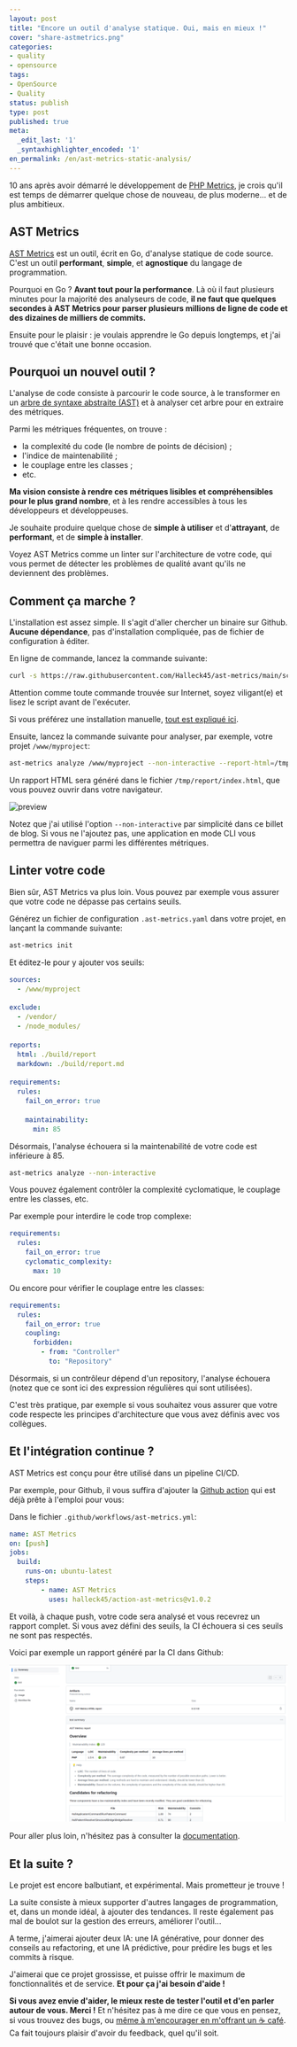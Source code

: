 ```yaml
---
layout: post
title: "Encore un outil d'analyse statique. Oui, mais en mieux !"
cover: "share-astmetrics.png"
categories:
- quality
- opensource
tags:
- OpenSource
- Quality
status: publish
type: post
published: true
meta:
  _edit_last: '1'
  _syntaxhighlighter_encoded: '1'
en_permalink: /en/ast-metrics-static-analysis/
---
```


10 ans après avoir démarré le développement de [PHP Metrics](https://github.com/Phpmetrics/PhpMetrics), je crois
qu'il est temps de démarrer quelque chose de nouveau, de plus moderne... et de plus ambitieux.

## AST Metrics

[AST Metrics](https://github.com/Halleck45/ast-metrics/) est un outil, écrit en Go, d'analyse statique de code source.
C'est un outil **performant**, **simple**, et **agnostique** du langage de programmation.

Pourquoi en Go ? **Avant tout pour la performance**. Là où il faut plusieurs minutes pour la majorité
des analyseurs de code, **il ne faut que quelques secondes à AST Metrics pour parser plusieurs millions de ligne de code et des dizaines de milliers de commits.**

Ensuite pour le plaisir : je voulais apprendre le Go depuis longtemps, et j'ai trouvé que c'était une bonne occasion.

## Pourquoi un nouvel outil ?

L'analyse de code consiste à parcourir le code source, à le transformer en un [arbre de syntaxe abstraite (AST)](https://en.wikipedia.org/wiki/Abstract_syntax_tree) et à analyser cet arbre pour en extraire des métriques.

Parmi les métriques fréquentes, on trouve :

+ la complexité du code (le nombre de points de décision) ;
+ l'indice de maintenabilité ;
+ le couplage entre les classes ;
+ etc.

**Ma vision consiste à rendre ces métriques lisibles et compréhensibles pour le plus grand nombre**, et à les rendre accessibles à tous les développeurs et développeuses.

Je souhaite produire quelque chose de **simple à utiliser** et d'**attrayant**, de **performant**, et de **simple à installer**.

Voyez AST Metrics comme un linter sur l'architecture de votre code, qui vous permet de détecter les problèmes de qualité avant qu'ils ne deviennent des problèmes.

## Comment ça marche ?

L'installation est assez simple. Il s'agit d'aller chercher un binaire sur Github. **Aucune dépendance**, pas d'installation compliquée, pas de fichier de configuration à éditer.

En ligne de commande, lancez la commande suivante:

```bash
curl -s https://raw.githubusercontent.com/Halleck45/ast-metrics/main/scripts/download.sh|bash
```

Attention comme toute commande trouvée sur Internet, soyez viligant(e) et lisez le script avant de l'exécuter.

Si vous préférez une installation manuelle, [tout est expliqué ici](https://halleck45.github.io/ast-metrics/getting-started/install/).

Ensuite, lancez la commande suivante pour analyser, par exemple, votre projet `/www/myproject`:

```bash
ast-metrics analyze /www/myproject --non-interactive --report-html=/tmp/report 
```

Un rapport HTML sera généré dans le fichier `/tmp/report/index.html`, que vous pouvez ouvrir dans votre navigateur.

![preview](https://halleck45.github.io/ast-metrics/images/preview-html.webp)

Notez que j'ai utilisé l'option `--non-interactive` par simplicité dans ce billet de blog. Si vous ne l'ajoutez pas, une application en mode CLI vous permettra de
naviguer parmi les différentes métriques.

## Linter votre code

Bien sûr, AST Metrics va plus loin. Vous pouvez par exemple vous assurer que votre code ne dépasse pas certains seuils.

Générez un fichier de configuration `.ast-metrics.yaml` dans votre projet, en lançant la commande suivante:

```bash
ast-metrics init
```

Et éditez-le pour y ajouter vos seuils:

```yaml
sources:
  - /www/myproject

exclude:
  - /vendor/
  - /node_modules/

reports:
  html: ./build/report
  markdown: ./build/report.md

requirements:
  rules:
    fail_on_error: true

    maintainability:
      min: 85
```

Désormais, l'analyse échouera si la maintenabilité de votre code est inférieure à 85.

```bash
ast-metrics analyze --non-interactive
```

Vous pouvez également contrôler la complexité cyclomatique, le couplage entre les classes, etc.

Par exemple pour interdire le code trop complexe:

```yaml
requirements:
  rules:
    fail_on_error: true
    cyclomatic_complexity:
      max: 10
```

Ou encore pour vérifier le couplage entre les classes:

```yaml
requirements:
  rules:
    fail_on_error: true
    coupling:
      forbidden:
        - from: "Controller"
          to: "Repository"
```

Désormais, si un contrôleur dépend d'un repository, l'analyse échouera (notez que ce sont ici des expression régulières qui sont utilisées).

C'est très pratique, par exemple si vous souhaitez vous assurer que votre code respecte les principes d'architecture que vous avez
définis avec vos collègues.

## Et l'intégration continue ?

AST Metrics est conçu pour être utilisé dans un pipeline CI/CD.

Par exemple, pour Github, il vous suffira d'ajouter la [Github action](https://halleck45.github.io/ast-metrics/ci/github-actions/) qui est déjà prête à l'emploi pour vous:

Dans le fichier `.github/workflows/ast-metrics.yml`:

```yaml
name: AST Metrics
on: [push]
jobs:
  build:
    runs-on: ubuntu-latest
    steps:
        - name: AST Metrics
          uses: halleck45/action-ast-metrics@v1.0.2
```

Et voilà, à chaque push, votre code sera analysé et vous recevrez un rapport complet. Si vous avez défini
des seuils, la CI échouera si ces seuils ne sont pas respectés.

Voici par exemple un rapport généré par la CI dans Github:

![exemple de CI](https://raw.githubusercontent.com/Halleck45/action-ast-metrics/main/docs/preview.png)

Pour aller plus loin, n'hésitez pas à consulter la [documentation](https://halleck45.github.io/ast-metrics/).

## Et la suite ?

Le projet est encore balbutiant, et expérimental. Mais prometteur je trouve !

La suite consiste à mieux supporter d'autres langages de programmation, et, dans un monde idéal, à ajouter des tendances.
Il reste également pas mal de boulot sur la gestion des erreurs, améliorer l'outil...

A terme, j'aimerai ajouter deux IA: une IA générative, pour donner des conseils au refactoring, et une IA prédictive, pour prédire les bugs et les commits à risque.

J'aimerai que ce projet grossisse, et puisse offrir le maximum de fonctionnalités et de service. **Et pour ça j'ai besoin d'aide !**

**Si vous avez envie d'aider, le mieux reste de tester l'outil et d'en parler autour de vous. Merci !** Et n'hésitez pas à me dire
ce que vous en pensez, si vous trouvez des bugs, ou [même à m'encourager en m'offrant un ☕ café](https://github.com/sponsors/Halleck45). Ca fait toujours plaisir d'avoir du feedback, quel qu'il soit. 
